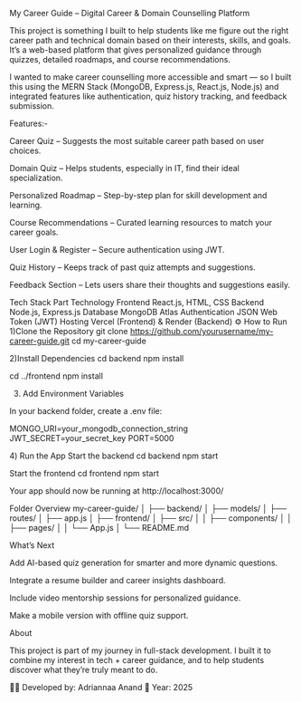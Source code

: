 My Career Guide – Digital Career & Domain Counselling Platform

This project is something I built to help students like me figure out the right career path and technical domain based on their interests, skills, and goals. It’s a web-based platform that gives personalized guidance through quizzes, detailed roadmaps, and course recommendations.

I wanted to make career counselling more accessible and smart — so I built this using the MERN Stack (MongoDB, Express.js, React.js, Node.js) and integrated features like authentication, quiz history tracking, and feedback submission.

Features:-

Career Quiz – Suggests the most suitable career path based on user choices.

Domain Quiz – Helps students, especially in IT, find their ideal specialization.

Personalized Roadmap – Step-by-step plan for skill development and learning.

Course Recommendations – Curated learning resources to match your career goals.

User Login & Register – Secure authentication using JWT.

Quiz History – Keeps track of past quiz attempts and suggestions.

Feedback Section – Lets users share their thoughts and suggestions easily.

   Tech Stack
Part	Technology
Frontend	React.js, HTML, CSS
Backend	Node.js, Express.js
Database	MongoDB Atlas
Authentication	JSON Web Token (JWT)
Hosting	Vercel (Frontend) & Render (Backend)
⚙️ How to Run
1️)Clone the Repository
git clone https://github.com/yourusername/my-career-guide.git
cd my-career-guide

2️)Install Dependencies
cd backend
npm install

cd ../frontend
npm install

3) Add Environment Variables

In your backend folder, create a .env file:

MONGO_URI=your_mongodb_connection_string
JWT_SECRET=your_secret_key
PORT=5000

4️) Run the App
Start the backend
cd backend
npm start

Start the frontend
cd frontend
npm start


Your app should now be running at  http://localhost:3000/

Folder Overview
my-career-guide/
│
├── backend/
│   ├── models/
│   ├── routes/
│   ├── app.js
│
├── frontend/
│   ├── src/
│   │   ├── components/
│   │   ├── pages/
│   │   └── App.js
│
└── README.md

What’s Next

Add AI-based quiz generation for smarter and more dynamic questions.

Integrate a resume builder and career insights dashboard.

 Include video mentorship sessions for personalized guidance.

 Make a mobile version with offline quiz support.

   About

This project is part of my journey in full-stack development.
I built it to combine my interest in tech + career guidance, and to help students discover what they’re truly meant to do.

👩‍💻 Developed by: Adriannaa Anand
📅 Year: 2025
